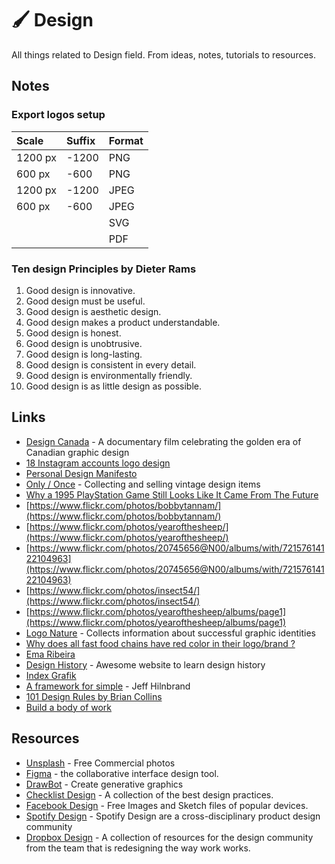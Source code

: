 # 🖌 Design

All things related to Design field. From ideas, notes, tutorials to resources.

## Notes

### Export logos setup

| Scale | Suffix | Format |
| :--- | :--- | :--- |
| 1200 px | -1200 | PNG |
| 600 px | -600 | PNG |
| 1200 px | -1200 | JPEG |
| 600 px | -600 | JPEG |
|  |  | SVG |
|  |  | PDF |

### Ten design Principles by Dieter Rams

1. Good design is innovative.
2. Good design must be useful.
3. Good design is aesthetic design.
4. Good design makes a product understandable.
5. Good design is honest.
6. Good design is unobtrusive.
7. Good design is long-lasting.
8. Good design is consistent in every detail.
9. Good design is environmentally friendly.
10. Good design is as little design as possible.

## Links

* [Design Canada](https://designcanada.com/) - A documentary film celebrating the golden era of Canadian graphic design
* [18 Instagram accounts logo design](https://mylogowave.com/instagram-accounts-logo-inspiration/)
* [Personal Design Manifesto](https://blog.prototypr.io/a-personal-design-manifesto-ec3f2d51b47c)
* [Only / Once](https://onlyonceshop.com/) - Collecting and selling vintage design items
* [Why a 1995 PlayStation Game Still Looks Like It Came From The Future](https://kotaku.com/why-a-1995-playstation-game-still-looks-like-it-came-fr-5870340)
* [https://www.flickr.com/photos/bobbytannam/](https://www.flickr.com/photos/bobbytannam/)
* [https://www.flickr.com/photos/yearofthesheep/](https://www.flickr.com/photos/yearofthesheep/)
* [https://www.flickr.com/photos/20745656@N00/albums/with/72157614122104963](https://www.flickr.com/photos/20745656@N00/albums/with/72157614122104963)
* [https://www.flickr.com/photos/insect54/](https://www.flickr.com/photos/insect54/)
* [https://www.flickr.com/photos/yearofthesheep/albums/page1](https://www.flickr.com/photos/yearofthesheep/albums/page1)
* [Logo Nature](http://logonature.com/) - Collects information about successful graphic identities
* [Why does all fast food chains have red color in their logo/brand ?](https://www.quora.com/Why-does-all-fast-food-chains-have-red-color-in-their-logo-brand)
* [Ema Ribeira](https://emribeiractsblog.wordpress.com/)
* [Design History](http://www.designishistory.com/) - Awesome website to learn design history
* [Index Grafik](http://indexgrafik.fr/)
* [A framework for simple](https://docs.google.com/presentation/d/199Soy6c77tpttuJD_8atcSfBevJMJRSXswzBibbuqOI/pub?start=false&loop=false&delayms=3000&slide=id.p) - Jeff Hilnbrand
* [101 Design Rules by Brian Collins](https://www.wearecollins.com/ideas/101-design-rules/)
* [Build a body of work](https://refinedmind.co/build-a-body-of-work)

## Resources

* [Unsplash](https://unsplash.com/) - Free Commercial photos
* [Figma](https://www.figma.com/) - the collaborative interface design tool.
* [DrawBot](https://www.drawbot.com/index.html) -  Create generative graphics
* [Checklist Design](https://www.checklist.design/) - A collection of the best design practices.
* [Facebook Design](https://design.facebook.com/) - Free Images and Sketch files of popular devices.
* [Spotify Design](https://spotify.design/) - Spotify Design are a cross-disciplinary product design community
* [Dropbox Design](https://dropbox.design/) - A collection of resources for the design community from the team that is redesigning the way work works.

